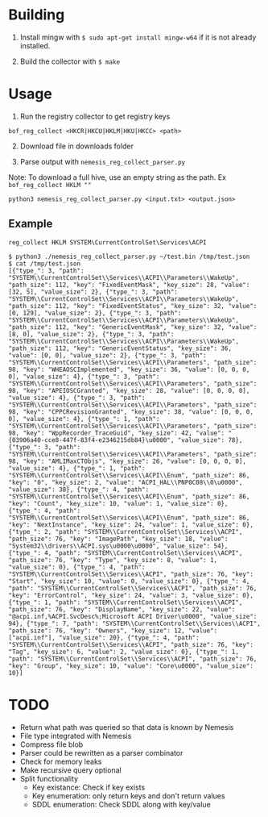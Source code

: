 # Building

1. Install mingw with `$ sudo apt-get install mingw-w64` if it is not already installed.

2. Build the collector with `$ make`

# Usage

1. Run the registry collector to get registry keys
```
bof_reg_collect <HKCR|HKCU|HKLM|HKU|HKCC> <path>
```

2. Download file in downloads folder

3. Parse output with `nemesis_reg_collect_parser.py`

Note: To download a full hive, use an empty string as the path. Ex `bof_reg_collect HKLM ""`

```
python3 nemesis_reg_collect_parser.py <input.txt> <output.json>
```

## Example

```
reg_collect HKLM SYSTEM\CurrentControlSet\Services\ACPI
```

```
$ python3 ./nemesis_reg_collect_parser.py ~/test.bin /tmp/test.json
$ cat /tmp/test.json
[{"type_": 3, "path": "SYSTEM\\CurrentControlSet\\Services\\ACPI\\Parameters\\WakeUp", "path_size": 112, "key": "FixedEventMask", "key_size": 28, "value": [32, 5], "value_size": 2}, {"type_": 3, "path": "SYSTEM\\CurrentControlSet\\Services\\ACPI\\Parameters\\WakeUp", "path_size": 112, "key": "FixedEventStatus", "key_size": 32, "value": [0, 129], "value_size": 2}, {"type_": 3, "path": "SYSTEM\\CurrentControlSet\\Services\\ACPI\\Parameters\\WakeUp", "path_size": 112, "key": "GenericEventMask", "key_size": 32, "value": [8, 0], "value_size": 2}, {"type_": 3, "path": "SYSTEM\\CurrentControlSet\\Services\\ACPI\\Parameters\\WakeUp", "path_size": 112, "key": "GenericEventStatus", "key_size": 36, "value": [0, 0], "value_size": 2}, {"type_": 3, "path": "SYSTEM\\CurrentControlSet\\Services\\ACPI\\Parameters", "path_size": 98, "key": "WHEAOSCImplemented", "key_size": 36, "value": [0, 0, 0, 0], "value_size": 4}, {"type_": 3, "path": "SYSTEM\\CurrentControlSet\\Services\\ACPI\\Parameters", "path_size": 98, "key": "APEIOSCGranted", "key_size": 28, "value": [0, 0, 0, 0], "value_size": 4}, {"type_": 3, "path": "SYSTEM\\CurrentControlSet\\Services\\ACPI\\Parameters", "path_size": 98, "key": "CPPCRevisionGranted", "key_size": 38, "value": [0, 0, 0, 0], "value_size": 4}, {"type_": 1, "path": "SYSTEM\\CurrentControlSet\\Services\\ACPI\\Parameters", "path_size": 98, "key": "WppRecorder_TraceGuid", "key_size": 42, "value": "{03906a40-cce8-447f-83f4-e2346215db84}\u0000", "value_size": 78}, {"type_": 3, "path": "SYSTEM\\CurrentControlSet\\Services\\ACPI\\Parameters", "path_size": 98, "key": "AMLIMaxCTObjs", "key_size": 26, "value": [0, 0, 0, 0], "value_size": 4}, {"type_": 1, "path": "SYSTEM\\CurrentControlSet\\Services\\ACPI\\Enum", "path_size": 86, "key": "0", "key_size": 2, "value": "ACPI_HAL\\PNP0C08\\0\u0000", "value_size": 38}, {"type_": 4, "path": "SYSTEM\\CurrentControlSet\\Services\\ACPI\\Enum", "path_size": 86, "key": "Count", "key_size": 10, "value": 1, "value_size": 0}, {"type_": 4, "path": "SYSTEM\\CurrentControlSet\\Services\\ACPI\\Enum", "path_size": 86, "key": "NextInstance", "key_size": 24, "value": 1, "value_size": 0}, {"type_": 2, "path": "SYSTEM\\CurrentControlSet\\Services\\ACPI", "path_size": 76, "key": "ImagePath", "key_size": 18, "value": "System32\\drivers\\ACPI.sys\u0000\u0000", "value_size": 54}, {"type_": 4, "path": "SYSTEM\\CurrentControlSet\\Services\\ACPI", "path_size": 76, "key": "Type", "key_size": 8, "value": 1, "value_size": 0}, {"type_": 4, "path": "SYSTEM\\CurrentControlSet\\Services\\ACPI", "path_size": 76, "key": "Start", "key_size": 10, "value": 0, "value_size": 0}, {"type_": 4, "path": "SYSTEM\\CurrentControlSet\\Services\\ACPI", "path_size": 76, "key": "ErrorControl", "key_size": 24, "value": 3, "value_size": 0}, {"type_": 1, "path": "SYSTEM\\CurrentControlSet\\Services\\ACPI", "path_size": 76, "key": "DisplayName", "key_size": 22, "value": "@acpi.inf,%ACPI.SvcDesc%;Microsoft ACPI Driver\u0000", "value_size": 94}, {"type_": 7, "path": "SYSTEM\\CurrentControlSet\\Services\\ACPI", "path_size": 76, "key": "Owners", "key_size": 12, "value": ["acpi.inf"], "value_size": 20}, {"type_": 4, "path": "SYSTEM\\CurrentControlSet\\Services\\ACPI", "path_size": 76, "key": "Tag", "key_size": 6, "value": 2, "value_size": 0}, {"type_": 1, "path": "SYSTEM\\CurrentControlSet\\Services\\ACPI", "path_size": 76, "key": "Group", "key_size": 10, "value": "Core\u0000", "value_size": 10}]
```

# TODO
- Return what path was queried so that data is known by Nemesis
- File type integrated with Nemesis
- Compress file blob
- Parser could be rewritten as a parser combinator
- Check for memory leaks
- Make recursive query optional
- Split functionality
    - Key existance: Check if key exists
    - Key enumeration: only return keys and don't return values
    - SDDL enumeration: Check SDDL along with key/value